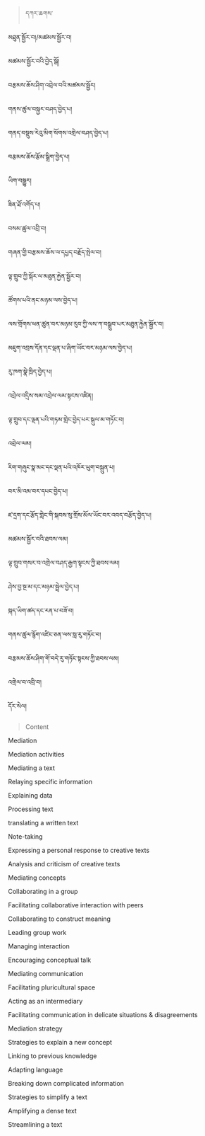
<!-- panels:start -->
<!-- div:left-panel -->

> དཀར་ཆགས་

མཐུན་སྦྱོར་བ།/མཚམས་སྦྱོར་བ།

མཚམས་སྦྱོར་བའི་བྱེད་སྒོ།

བརྩམས་ཆོས་ཤིག་འབྲེལ་བའི་མཚམས་སྦྱོར།

གནས་ཚུལ་བསྐྱར་བཤད་བྱེད་པ།

གནད་བསྡུས་རེའུ་མིག་སོགས་འགྲེལ་བཤད་བྱེད་པ།

བརྩམས་ཆོས་རྩོམ་སྒྲིག་བྱེད་པ།

ཡིག་བསྒྱུར།

ཟིན་ཐོ་འགོད་པ།

བསམ་ཚུལ་འབྲི་བ།

གཞན་གྱི་བརྩམས་ཆོས་ལ་དཔྱད་བརྗོད་སྤེལ་བ།

ལྟ་གྲུབ་ཀྱི་སྐོར་ལ་མཐུན་རྐྱེན་སྦྱོར་བ།

ཚོགས་པའི་ནང་མཉམ་ལས་བྱེད་པ།

ལས་གྲོགས་ཕན་ཚུན་བར་མཉམ་རུབ་ཀྱི་ལས་ཀ་བསྒྲུབ་པར་མཐུན་རྐྱེན་སྦྱོར་བ།

མཇུག་འབྲས་དོན་དང་ལྡན་པ་ཞིག་ཡོང་བར་མཉམ་ལས་བྱེད་པ།

རུ་ཁག་སྣེ་ཁྲིད་བྱེད་པ།

འབྲེལ་འདྲིས་སམ་འབྲེལ་ལམ་སྟངས་འཛིན།

ལྟ་གྲུབ་དང་ལྡན་པའི་གཏམ་གླེང་བྱེད་པར་སྐུལ་མ་གཏོང་བ།

འབྲེལ་ལམ།

རིག་གཞུང་སྣ་མང་དང་ལྡན་པའི་འཁོར་ཡུག་བསྐྲུན་པ།

བར་མི་འམ་བར་དཔང་བྱེད་པ།

ཛ་དྲག་དང་རྩོད་གླེང་གི་སྐབས་སུ་གྲོས་མོལ་ཡོང་བར་འབད་བརྩོད་བྱེད་པ།

མཚམས་སྦྱོར་བའི་ཐབས་ལམ།

ལྟ་གྲུབ་གསར་བ་འགྲེལ་བཤད་རྒྱག་སྟངས་ཀྱི་ཐབས་ལམ།

ཤེས་བྱ་སྔ་མ་དང་མཉམ་སྦྲེལ་བྱེད་པ།

སྐད་ཡིག་ཚད་དང་རན་པ་བཟོ་བ།

གནས་ཚུལ་རྙོག་འཛིང་ཅན་ལས་སླ་རུ་གཏོང་བ།

བརྩམས་ཆོས་ཤིག་གོ་བདེ་རུ་གཏོང་སྟངས་ཀྱི་ཐབས་ལམ།

འགྲེལ་བ་འབྲི་བ།

དོར་སེལ།


<!-- div:right-panel -->

> Content 

Mediation

Mediation  activities

Mediating a text

Relaying specific information

Explaining data

Processing text

translating a written text

Note-taking

Expressing a personal response to creative texts

Analysis and criticism of creative texts

Mediating concepts

Collaborating in a group

Facilitating collaborative interaction with peers

Collaborating to construct meaning

Leading group work

Managing interaction

Encouraging conceptual talk

Mediating communication

Facilitating pluricultural space

Acting as an intermediary

Facilitating communication in delicate situations & disagreements

Mediation strategy

Strategies to explain a new concept

Linking to previous knowledge

Adapting language

Breaking down complicated information 

Strategies to simplify a text

Amplifying a dense text

Streamlining a text


<!-- panels:end -->




